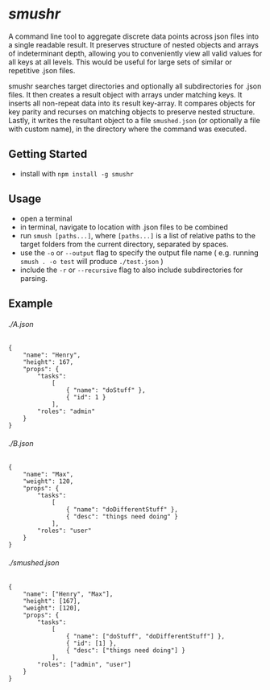 # _smushr_

A command line tool to aggregate discrete data points across json files into a single readable result. It preserves 
structure of nested objects and arrays of indeterminant depth, allowing you to conveniently view all valid values for 
all keys at all levels. This would be useful for large sets of similar or repetitive .json files.

smushr searches target directories and optionally all subdirectories for .json files. It then creates a result object
with arrays under matching keys. It inserts all non-repeat data into its result key-array. It compares objects for key
parity and recurses on matching objects to preserve nested structure. Lastly, it writes the resultant object to a file
`smushed.json` (or optionally a file with custom name), in the directory where the command was executed.

## Getting Started

- install with `npm install -g smushr`

## Usage

- open a terminal
- in terminal, navigate to location with .json files to be combined
- run `smush [paths...]`, where `[paths...]` is a list of relative paths to the target folders from the current directory, separated by spaces.
- use the `-o` or `--output` flag to specify the output file name ( e.g. running `smush . -o test` will produce `./test.json` )
- include the `-r` or `--recursive` flag to also include subdirectories for parsing.

## Example

###### ./A.json
```$xslt
{
    "name": "Henry",
    "height": 167,
    "props": {
        "tasks": 
            [
                { "name": "doStuff" },
                { "id": 1 }
            ],
        "roles": "admin"
    }
}
```

###### ./B.json

```$xslt
{
    "name": "Max",
    "weight": 120,
    "props": {
        "tasks": 
            [
                { "name": "doDifferentStuff" },
                { "desc": "things need doing" }
            ],
        "roles": "user"
    }
}
```

###### ./smushed.json

```$xslt
{
    "name": ["Henry", "Max"],
    "height": [167],
    "weight": [120],
    "props": {
        "tasks": 
            [
                { "name": ["doStuff", "doDifferentStuff"] },
                { "id": [1] },
                { "desc": ["things need doing"] }
            ],
        "roles": ["admin", "user"]
    }
}
```